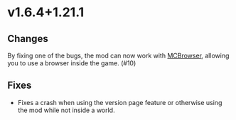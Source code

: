 # v1.6.4+1.21.1

## Changes

By fixing one of the bugs, the mod can now work with [MCBrowser](https://modrinth.com/mod/mcbrowser), allowing you to 
use a browser inside the game. (#10)

## Fixes

- Fixes a crash when using the version page feature or otherwise using the mod while not inside a world.